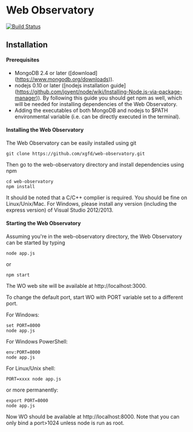Web Observatory
===============
[![Build Status](https://travis-ci.org/xgfd/web-observatory.png?branch=master)](https://travis-ci.org/xgfd/web-observatory)
## Installation

#### Prerequisites

  - MongoDB 2.4 or later ([download] (https://www.mongodb.org/downloads)). 
  - nodejs 0.10 or later ([nodejs installation guide] (https://github.com/joyent/node/wiki/Installing-Node.js-via-package-manager)). By following this guide you should get npm as well, which will be needed for installing dependencies of the Web Observatory.
  - Adding the executables of both MongoDB and nodejs to $PATH environmental variable (i.e. can be directly executed in the terminal).

#### Installing the Web Observatory

The Web Observatory can be easily installed using git
  
    git clone https://github.com/xgfd/web-observatory.git

Then go to the web-observatory directory and install dependencies using npm

    cd web-observatory
    npm install

It should be noted that a C/C++ complier is required. You should be fine on Linux/Unix/Mac. For Windows, please install any version (including the express version) of Visual Studio 2012/2013.

#### Starting the Web Observatory

Assuming you're in the web-observatory directory, the Web Observatory can be started by typing

    node app.js
    
or

    npm start

The WO web site will be available at http://localhost:3000.

To change the default port, start WO with PORT variable set to a different port.

For Windows:

    set PORT=8000
    node app.js
    
For Windows PowerShell:

    env:PORT=8000
    node app.js
    
For Linux/Unix shell:

    PORT=xxxx node app.js
    
or more permanently:

    export PORT=8000
    node app.js

Now WO should be available at http://localhost:8000. Note that you can only bind a port>1024 unless node is run as root.
